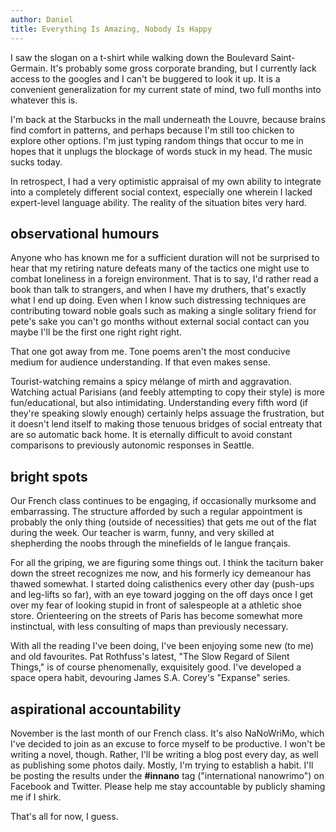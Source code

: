 ```yaml
---
author: Daniel
title: Everything Is Amazing, Nobody Is Happy
---
```


I saw the slogan on a t-shirt while walking down the Boulevard Saint-Germain.
It's probably some gross corporate branding, but I currently lack access to the
googles and I can't be buggered to look it up. It is a convenient generalization
for my current state of mind, two full months into whatever this is.

I'm back at the Starbucks in the mall underneath the Louvre, because brains find
comfort in patterns, and perhaps because I'm still too chicken to explore other
options. I'm just typing random things that occur to me in hopes that it unplugs
the blockage of words stuck in my head. The music sucks today.

In retrospect, I had a very optimistic appraisal of my own ability to integrate
into a completely different social context, especially one wherein I lacked
expert-level language ability. The reality of the situation bites very hard.


## observational humours

Anyone who has known me for a sufficient duration will not be surprised to hear
that my retiring nature defeats many of the tactics one might use to combat
loneliness in a foreign environment. That is to say, I'd rather read a book than
talk to strangers, and when I have my druthers, that's exactly what I end up
doing. Even when I know such distressing techniques are contributing toward
noble goals such as making a single solitary friend for pete's sake you can't go
months without external social contact can you maybe I'll be the first one right
right right.

That one got away from me. Tone poems aren't the most conducive medium for
audience understanding. If that even makes sense.

Tourist-watching remains a spicy mélange of mirth and aggravation. Watching
actual Parisians (and feebly attempting to copy their style) is more
fun/educational, but also intimidating. Understanding every fifth word (if
they're speaking slowly enough) certainly helps assuage the frustration, but it
doesn't lend itself to making those tenuous bridges of social entreaty that are
so automatic back home. It is eternally difficult to avoid constant comparisons
to previously autonomic responses in Seattle.

## bright spots

Our French class continues to be engaging, if occasionally murksome and
embarrassing. The structure afforded by such a regular appointment is probably
the only thing (outside of necessities) that gets me out of the flat during the
week. Our teacher is warm, funny, and very skilled at shepherding the noobs
through the minefields of le langue français.

For all the griping, we are figuring some things out. I think the taciturn baker
down the street recognizes me now, and his formerly icy demeanour has thawed
somewhat. I started doing calisthenics every other day (push-ups and leg-lifts
so far), with an eye toward jogging on the off days once I get over my fear of
looking stupid in front of salespeople at a athletic shoe store. Orienteering on
the streets of Paris has become somewhat more instinctual, with less consulting
of maps than previously necessary.

With all the reading I've been doing, I've been enjoying some new (to me) and
old favourites. Pat Rothfuss's latest, "The Slow Regard of Silent Things," is of
course phenomenally, exquisitely good. I've developed a space opera habit,
devouring James S.A. Corey's "Expanse" series.

## aspirational accountability

November is the last month of our French class. It's also NaNoWriMo, which I've
decided to join as an excuse to force myself to be productive. I won't be
writing a novel, though. Rather, I'll be writing a blog post every day, as well
as publishing some photos daily. Mostly, I'm trying to establish a habit. I'll
be posting the results under the **#innano** tag ("international nanowrimo") on
Facebook and Twitter. Please help me stay accountable by publicly shaming me if
I shirk.

That's all for now, I guess.
